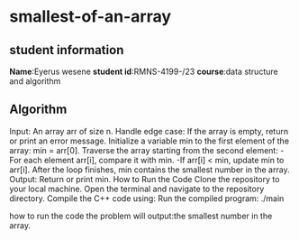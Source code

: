 # smallest-of-an-array
## student information
**Name**:Eyerus wesene 
**student id**:RMNS-4199-/23
**course**:data structure and algorithm

## Algorithm
Input: An array arr of size n.
Handle edge case: If the array is empty, return or print an error message.
Initialize a variable min to the first element of the array: min = arr[0].
Traverse the array starting from the second element:
-For each element arr[i], compare it with min.
-If arr[i] < min, update min to arr[i]. After the loop finishes, min contains the smallest number in the array. Output: Return or print min. How to Run the Code Clone the repository to your local machine. Open the terminal and navigate to the repository directory. Compile the C++ code using: Run the compiled program: ./main

how to run the code
the problem will output:the smallest number in the array. 

